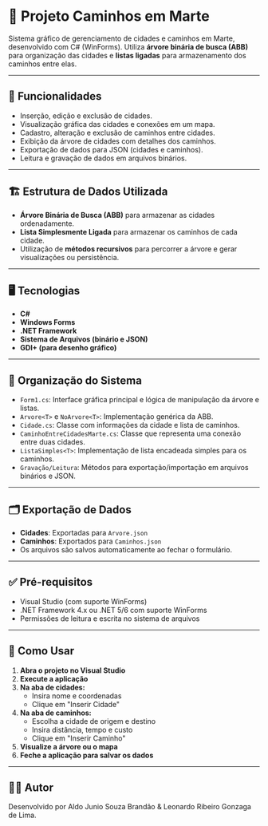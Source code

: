 # 🌌 Projeto Caminhos em Marte

Sistema gráfico de gerenciamento de cidades e caminhos em Marte, desenvolvido com C# (WinForms). Utiliza **árvore binária de busca (ABB)** para organização das cidades e **listas ligadas** para armazenamento dos caminhos entre elas.

---

## 🧭 Funcionalidades

- Inserção, edição e exclusão de cidades.
- Visualização gráfica das cidades e conexões em um mapa.
- Cadastro, alteração e exclusão de caminhos entre cidades.
- Exibição da árvore de cidades com detalhes dos caminhos.
- Exportação de dados para JSON (cidades e caminhos).
- Leitura e gravação de dados em arquivos binários.

---

## 🏗️ Estrutura de Dados Utilizada

- **Árvore Binária de Busca (ABB)** para armazenar as cidades ordenadamente.
- **Lista Simplesmente Ligada** para armazenar os caminhos de cada cidade.
- Utilização de **métodos recursivos** para percorrer a árvore e gerar visualizações ou persistência.

---

## 🖥️ Tecnologias

- **C#**
- **Windows Forms**
- **.NET Framework**
- **Sistema de Arquivos (binário e JSON)**
- **GDI+ (para desenho gráfico)**

---

## 📁 Organização do Sistema

- `Form1.cs`: Interface gráfica principal e lógica de manipulação da árvore e listas.
- `Arvore<T>` e `NoArvore<T>`: Implementação genérica da ABB.
- `Cidade.cs`: Classe com informações da cidade e lista de caminhos.
- `CaminhoEntreCidadesMarte.cs`: Classe que representa uma conexão entre duas cidades.
- `ListaSimples<T>`: Implementação de lista encadeada simples para os caminhos.
- `Gravação/Leitura`: Métodos para exportação/importação em arquivos binários e JSON.

---

## 🗂️ Exportação de Dados

- **Cidades**: Exportadas para `Arvore.json`
- **Caminhos**: Exportados para `Caminhos.json`
- Os arquivos são salvos automaticamente ao fechar o formulário.

---

## ✅ Pré-requisitos

- Visual Studio (com suporte WinForms)
- .NET Framework 4.x ou .NET 5/6 com suporte WinForms
- Permissões de leitura e escrita no sistema de arquivos

---

## 🧪 Como Usar

1. **Abra o projeto no Visual Studio**
2. **Execute a aplicação**
3. **Na aba de cidades:**
   - Insira nome e coordenadas
   - Clique em "Inserir Cidade"
4. **Na aba de caminhos:**
   - Escolha a cidade de origem e destino
   - Insira distância, tempo e custo
   - Clique em "Inserir Caminho"
5. **Visualize a árvore ou o mapa**
6. **Feche a aplicação para salvar os dados**

---


## 👨‍💻 Autor

Desenvolvido por Aldo Junio Souza Brandão & Leonardo Ribeiro Gonzaga de Lima.


